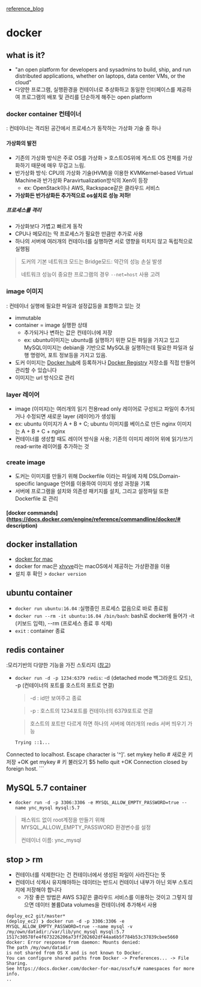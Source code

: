 [reference_blog](https://subicura.com/2017/01/19/docker-guide-for-beginners-1.html)
# docker 
## what is it?
- "an open platform for developers and sysadmins to build, ship, and run distributed applications, whether on laptops, data center VMs, or the cloud"
- 다양한 프로그램, 실행환경을 컨테이너로 추상화하고 동일한 인터페이스를 제공하여 프로그램의 배포 및 관리를 단순하게 해주는 open platform

### docker container  컨테이너
: 컨테이너는 격리된 공간에서 프로세스가 동작하는 가상화 기술 중 하나

#### 가상화의 발전
- 기존의 가상화 방식은 주로 OS를 가상화 > 호스트OS위에 게스트 OS 전체를 가상화하기 때문에 매우 무겁고 느림. 
- 반가상화 방식: CPU의 가상화 기술(HVM)을 이용한 KVMKernel-based Virtual Machine과 반가상화 Paravirtualization방식의 Xen이 등장
	- ex:  OpenStack이나 AWS, Rackspace같은 클라우드 서비스
- **가상화든 반가상화든 추가적으로 os설치로 성능 저하!**

##### 프로세스를 격리
- 가상화보다 가볍고 빠르게 동작
- CPU나 메모리는 딱 프로세스가 필요한 만큼만 추가로 사용
- 하나의 서버에 여러개의 컨테이너를 실행하면 서로 영향을 미치지 않고 독립적으로 실행됨

> 도커의 기본 네트워크 모드는 Bridge모드: 약간의 성능 손실 발생
> 
> 네트워크 성능이 중요한 프로그램의 경우 `--net=host` 사용 고려

### image 이미지
: 컨테이너 실행에 필요한 파일과 설정값등을 포함하고 있는 것

- immutable
- container = image 실행한 상태
	- 추가되거나 변하는 값은 컨테이너에 저장
	- ex: ubuntu이미지는 ubuntu를 실행하기 위한 모든 파일을 가지고 있고 MySQL이미지는 debian을 기반으로 MySQL을 실행하는데 필요한 파일과 실행 명령어, 포트 정보등을 가지고 있음.
- 도커 이미지는 [Docker hub](https://hub.docker.com/)에 등록하거나 [Docker Registry](https://docs.docker.com/registry/) 저장소를 직접 만들어 관리할 수 있습니다
- 이미지는 url 방식으로 관리


###  layer 레이어
- image (이미지)는 여러개의 읽기 전용read only 레이어로 구성되고 파일이 추가되거나 수정되면 새로운 layer (레이어)가 생성됨
- ex: ubuntu 이미지가 A + B + C; ubuntu 이미지를 베이스로 만든 nginx 이미지는 A + B + C + nginx
- 컨테이너를 생성할 때도 레이어 방식을 사용; 기존의 이미지 레이어 위에 읽기/쓰기read-write 레이어를 추가하는 것

### create image
- 도커는 이미지를 만들기 위해 Dockerfile 이라는 파일에 자체 DSLDomain-specific language 언어를 이용하여 이미지 생성 과정을 기록
- 서버에 프로그램을 설치와 의존성 패키지를 설치, 그리고 설정파일 또한 Dockerfile 로 관리

#### [docker commands](https://docs.docker.com/engine/reference/commandline/docker/# description)

## docker installation
- [docker for mac](https://docs.docker.com/docker-for-mac/)
- docker for mac은 [xhyve](https://github.com/mist64/xhyve)라는 macOS에서 제공하는 가상환경을 이용
- 설치 후 확인 > `docker version`

## ubuntu container
- `docker run ubuntu:16.04` :실행중인 프로세스 없음으로 바로 종료됨
- `docker run --rm -it ubuntu:16.04 /bin/bash`: bash로 docker에 들어가 -it (키보드 입력), --rm (프로세스 종료 후 삭제)
- `exit` : container 종료
## redis container
:모리기반의 다양한 기능을 가진 스토리지 ([참고](https://redis.io/))

- `docker run -d -p 1234:6379 redis`: -d (detached mode 백그라운드 모드), -p (컨테이너의 포트를 호스트의 포트로 연결)

	> -d : id만 보여주고 종료
	
	> -p : 호스트의 1234포트를 컨테이너의 6379포트로 연결
	
	> 호스트의 포트만 다르게 하면 하나의 서버에 여러개의 redis 서버 띄우기 가능
	
	```
	Trying ::1...
Connected to localhost.
Escape character is '^]'.
set mykey hello	#  새로운 키 저장
+OK
get mykey	#  키 불러오기
$5
hello
quit
+OK
Connection closed by foreign host.
	```
	

## MySQL 5.7 container
- `docker run -d -p 3306:3306 -e MYSQL_ALLOW_EMPTY_PASSWORD=true --name ync_mysql mysql:5.7`

> 패스워드 없이 root계정을 만들기 위해 MYSQL_ALLOW_EMPTY_PASSWORD 환경변수를 설정
> 
> 컨테이너 이름: ync_mysql
> 

## stop > rm
- 컨테이너를 삭제한다는 건 컨테이너에서 생성된 파일이 사라진다는 뜻
- 컨테이너 삭제시 유지해야하는 데이터는 반드시 컨테이너 내부가 아닌 외부 스토리지에 저장해야 합니다
	- 가장 좋은 방법은 AWS S3같은 클라우드 서비스를 이용하는 것이고 그렇지 않으면 데이터 볼륨Data volumes을 컨테이너에 추가해서 사용

```
deploy_ec2 git/master*
(deploy_ec2) ❯ docker run -d -p 3306:3306 -e MYSQL_ALLOW_EMPTY_PASSWORD=true --name mysql -v /my/own/datadir:/var/lib/ync_mysql mysql:5.7
1517c30578fe4f673226206a73ff202602df44aa6b5f784b53c37839cbee5660
docker: Error response from daemon: Mounts denied:
The path /my/own/datadir
is not shared from OS X and is not known to Docker.
You can configure shared paths from Docker -> Preferences... -> File Sharing.
See https://docs.docker.com/docker-for-mac/osxfs/# namespaces for more info.
..
```










